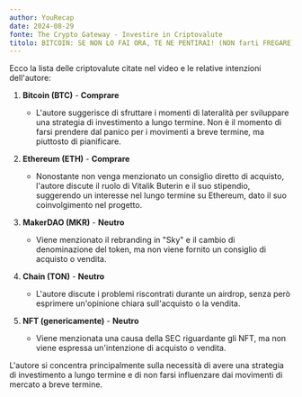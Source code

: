 ```yaml
---
author: YouRecap
date: 2024-08-29
fonte: The Crypto Gateway - Investire in Criptovalute
titolo: BITCOIN: SE NON LO FAI ORA, TE NE PENTIRAI! (NON farti FREGARE)
---
```


Ecco la lista delle criptovalute citate nel video e le relative intenzioni dell'autore:

1. **Bitcoin (BTC)** - **Comprare**
   - L'autore suggerisce di sfruttare i momenti di lateralità per sviluppare una strategia di investimento a lungo termine. Non è il momento di farsi prendere dal panico per i movimenti a breve termine, ma piuttosto di pianificare.

2. **Ethereum (ETH)** - **Comprare**
   - Nonostante non venga menzionato un consiglio diretto di acquisto, l'autore discute il ruolo di Vitalik Buterin e il suo stipendio, suggerendo un interesse nel lungo termine su Ethereum, dato il suo coinvolgimento nel progetto.

3. **MakerDAO (MKR)** - **Neutro**
   - Viene menzionato il rebranding in "Sky" e il cambio di denominazione del token, ma non viene fornito un consiglio di acquisto o vendita.

4. **Chain (TON)** - **Neutro**
   - L'autore discute i problemi riscontrati durante un airdrop, senza però esprimere un'opinione chiara sull'acquisto o la vendita.

5. **NFT (genericamente)** - **Neutro**
   - Viene menzionata una causa della SEC riguardante gli NFT, ma non viene espressa un'intenzione di acquisto o vendita.

L'autore si concentra principalmente sulla necessità di avere una strategia di investimento a lungo termine e di non farsi influenzare dai movimenti di mercato a breve termine.
